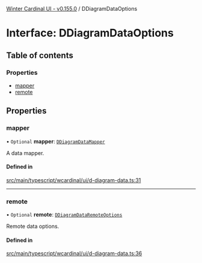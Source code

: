 [Winter Cardinal UI - v0.155.0](../index.md) / DDiagramDataOptions

# Interface: DDiagramDataOptions

## Table of contents

### Properties

- [mapper](DDiagramDataOptions.md#mapper)
- [remote](DDiagramDataOptions.md#remote)

## Properties

### mapper

• `Optional` **mapper**: [`DDiagramDataMapper`](../index.md#ddiagramdatamapper)

A data mapper.

#### Defined in

[src/main/typescript/wcardinal/ui/d-diagram-data.ts:31](https://github.com/winter-cardinal/winter-cardinal-ui/blob/v0.155.0/src/main/typescript/wcardinal/ui/d-diagram-data.ts#L31)

___

### remote

• `Optional` **remote**: [`DDiagramDataRemoteOptions`](DDiagramDataRemoteOptions.md)

Remote data options.

#### Defined in

[src/main/typescript/wcardinal/ui/d-diagram-data.ts:36](https://github.com/winter-cardinal/winter-cardinal-ui/blob/v0.155.0/src/main/typescript/wcardinal/ui/d-diagram-data.ts#L36)
